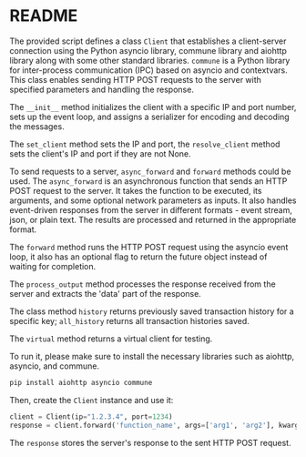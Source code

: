 # README

The provided script defines a class `Client` that establishes a client-server connection using the Python asyncio library, commune library and aiohttp library along with some other standard libraries. `commune` is a Python library for inter-process communication (IPC) based on asyncio and contextvars. This class enables sending HTTP POST requests to the server with specified parameters and handling the response.

The `__init__` method initializes the client with a specific IP and port number, sets up the event loop, and assigns a serializer for encoding and decoding the messages. 

The `set_client` method sets the IP and port, the `resolve_client` method sets the client's IP and port if they are not None.

To send requests to a server, `async_forward` and `forward` methods could be used. The `async_forward` is an asynchronous function that sends an HTTP POST request to the server. It takes the function to be executed, its arguments, and some optional network parameters as inputs. It also handles event-driven responses from the server in different formats - event stream, json, or plain text. The results are processed and returned in the appropriate format. 

The `forward` method runs the HTTP POST request using the asyncio event loop, it also has an optional flag to return the future object instead of waiting for completion.

The `process_output` method processes the response received from the server and extracts the 'data' part of the response. 

The class method `history` returns previously saved transaction history for a specific key; `all_history` returns all transaction histories saved. 

The `virtual` method returns a virtual client for testing. 

To run it, please make sure to install the necessary libraries such as aiohttp, asyncio, and commune.

```bash
pip install aiohttp asyncio commune
```
Then, create the `Client` instance and use it:

```python
client = Client(ip="1.2.3.4", port=1234)
response = client.forward('function_name', args=['arg1', 'arg2'], kwargs={'arg3':'value3'})
```
The `response` stores the server's response to the sent HTTP POST request.
